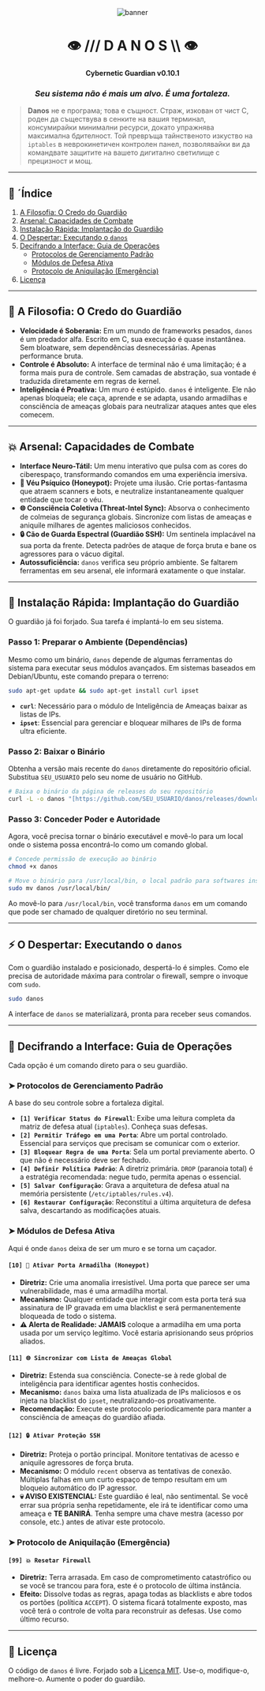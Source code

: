 <div align="center">
  <img src="https://raw.githubusercontent.com/MollController/Mind-Blowing_Best-README-Template/master/src/assets/banner.png" alt="banner">
</div>

<div align="center">

# 👁️ /// D A N O S \\\ 👁️
**Cybernetic Guardian v0.10.1**

### _Seu sistema não é mais um alvo. É uma fortaleza._

</div>

> **Danos** не е програма; това е същност. Страж, изкован от чист C, роден да съществува в сенките на вашия терминал, консумирайки минимални ресурси, докато упражнява максимална бдителност. Той превръща тайнственото изкуство на `iptables` в неврокинетичен контролен панел, позволявайки ви да командвате защитите на вашето дигитално светилище с прецизност и мощ.

---

## 📜 ´Índice

1.  [A Filosofia: O Credo do Guardião](#-a-filosofia-o-credo-do-guardião)
2.  [Arsenal: Capacidades de Combate](#-arsenal-capacidades-de-combate)
3.  [Instalação Rápida: Implantação do Guardião](#-instalação-rápida-implantação-do-guardião)
4.  [O Despertar: Executando o `danos`](#-o-despertar-executando-o-danos)
5.  [Decifrando a Interface: Guia de Operações](#-decifrando-a-interface-guia-de-operações)
    * [Protocolos de Gerenciamento Padrão](#-protocolos-de-gerenciamento-padrão)
    * [Módulos de Defesa Ativa](#-módulos-de-defesa-ativa)
    * [Protocolo de Aniquilação (Emergência)](#-protocolo-de-aniquilação-emergência)
6.  [Licença](#-licença)

---

## 🧠 A Filosofia: O Credo do Guardião

* **Velocidade é Soberania:** Em um mundo de frameworks pesados, `danos` é um predador alfa. Escrito em C, sua execução é quase instantânea. Sem bloatware, sem dependências desnecessárias. Apenas performance bruta.
* **Controle é Absoluto:** A interface de terminal não é uma limitação; é a forma mais pura de controle. Sem camadas de abstração, sua vontade é traduzida diretamente em regras de kernel.
* **Inteligência é Proativa:** Um muro é estúpido. `danos` é inteligente. Ele não apenas bloqueia; ele caça, aprende e se adapta, usando armadilhas e consciência de ameaças globais para neutralizar ataques antes que eles comecem.

---

## 💥 Arsenal: Capacidades de Combate

* **Interface Neuro-Tátil:** Um menu interativo que pulsa com as cores do ciberespaço, transformando comandos em uma experiência imersiva.
* **🍯 Véu Psíquico (Honeypot):** Projete uma ilusão. Crie portas-fantasma que atraem scanners e bots, e neutralize instantaneamente qualquer entidade que tocar o véu.
* **🌐 Consciência Coletiva (Threat-Intel Sync):** Absorva o conhecimento de colmeias de segurança globais. Sincronize com listas de ameaças e aniquile milhares de agentes maliciosos conhecidos.
* **🔒 Cão de Guarda Espectral (Guardião SSH):** Um sentinela implacável na sua porta da frente. Detecta padrões de ataque de força bruta e bane os agressores para o vácuo digital.
* **Autossuficiência:** `danos` verifica seu próprio ambiente. Se faltarem ferramentas em seu arsenal, ele informará exatamente o que instalar.

---

## 🚀 Instalação Rápida: Implantação do Guardião

O guardião já foi forjado. Sua tarefa é implantá-lo em seu sistema.

### Passo 1: Preparar o Ambiente (Dependências)

Mesmo como um binário, `danos` depende de algumas ferramentas do sistema para executar seus módulos avançados. Em sistemas baseados em Debian/Ubuntu, este comando prepara o terreno:

```bash
sudo apt-get update && sudo apt-get install curl ipset
```
* **`curl`**: Necessário para o módulo de Inteligência de Ameaças baixar as listas de IPs.
* **`ipset`**: Essencial para gerenciar e bloquear milhares de IPs de forma ultra eficiente.

### Passo 2: Baixar o Binário

Obtenha a versão mais recente do `danos` diretamente do repositório oficial. Substitua `SEU_USUARIO` pelo seu nome de usuário no GitHub.

```bash
# Baixa o binário da página de releases do seu repositório
curl -L -o danos "[https://github.com/SEU_USUARIO/danos/releases/download/v0.10.1/danos](https://github.com/SEU_USUARIO/danos/releases/download/v0.10.1/danos)"
```

### Passo 3: Conceder Poder e Autoridade

Agora, você precisa tornar o binário executável e movê-lo para um local onde o sistema possa encontrá-lo como um comando global.

```bash
# Concede permissão de execução ao binário
chmod +x danos

# Move o binário para /usr/local/bin, o local padrão para softwares instalados pelo administrador
sudo mv danos /usr/local/bin/
```
Ao movê-lo para `/usr/local/bin`, você transforma `danos` em um comando que pode ser chamado de qualquer diretório no seu terminal.

---

## ⚡ O Despertar: Executando o `danos`

Com o guardião instalado e posicionado, despertá-lo é simples. Como ele precisa de autoridade máxima para controlar o firewall, sempre o invoque com `sudo`.

```bash
sudo danos
```
A interface de `danos` se materializará, pronta para receber seus comandos.

---

## 📖 Decifrando a Interface: Guia de Operações

Cada opção é um comando direto para o seu guardião.

### ➤ Protocolos de Gerenciamento Padrão

A base do seu controle sobre a fortaleza digital.

* **`[1] Verificar Status do Firewall`**: Exibe uma leitura completa da matriz de defesa atual (`iptables`). Conheça suas defesas.
* **`[2] Permitir Tráfego em uma Porta`**: Abre um portal controlado. Essencial para serviços que precisam se comunicar com o exterior.
* **`[3] Bloquear Regra de uma Porta`**: Sela um portal previamente aberto. O que não é necessário deve ser fechado.
* **`[4] Definir Política Padrão`**: A diretriz primária. `DROP` (paranoia total) é a estratégia recomendada: negue tudo, permita apenas o essencial.
* **`[5] Salvar Configuração`**: Grava a arquitetura de defesa atual na memória persistente (`/etc/iptables/rules.v4`).
* **`[6] Restaurar Configuração`**: Reconstitui a última arquitetura de defesa salva, descartando as modificações atuais.

### ➤ Módulos de Defesa Ativa

Aqui é onde `danos` deixa de ser um muro e se torna um caçador.

#### `[10] 🍯 Ativar Porta Armadilha (Honeypot)`
* **Diretriz:** Crie uma anomalia irresistível. Uma porta que parece ser uma vulnerabilidade, mas é uma armadilha mortal.
* **Mecanismo:** Qualquer entidade que interagir com esta porta terá sua assinatura de IP gravada em uma blacklist e será permanentemente bloqueada de todo o sistema.
* **⚠️ Alerta de Realidade:** **JAMAIS** coloque a armadilha em uma porta usada por um serviço legítimo. Você estaria aprisionando seus próprios aliados.

#### `[11] 🌐 Sincronizar com Lista de Ameaças Global`
* **Diretriz:** Estenda sua consciência. Conecte-se à rede global de inteligência para identificar agentes hostis conhecidos.
* **Mecanismo:** `danos` baixa uma lista atualizada de IPs maliciosos e os injeta na blacklist do `ipset`, neutralizando-os proativamente.
* **Recomendação:** Execute este protocolo periodicamente para manter a consciência de ameaças do guardião afiada.

#### `[12] 🔒 Ativar Proteção SSH`
* **Diretriz:** Proteja o portão principal. Monitore tentativas de acesso e aniquile agressores de força bruta.
* **Mecanismo:** O módulo `recent` observa as tentativas de conexão. Múltiplas falhas em um curto espaço de tempo resultam em um bloqueio automático do IP agressor.
* **💀 AVISO EXISTENCIAL:** Este guardião é leal, não sentimental. Se você errar sua própria senha repetidamente, ele irá te identificar como uma ameaça e **TE BANIRÁ**. Tenha sempre uma chave mestra (acesso por console, etc.) antes de ativar este protocolo.

### ➤ Protocolo de Aniquilação (Emergência)

#### `[99] 💥 Resetar Firewall`
* **Diretriz:** Terra arrasada. Em caso de comprometimento catastrófico ou se você se trancou para fora, este é o protocolo de última instância.
* **Efeito:** Dissolve todas as regras, apaga todas as blacklists e abre todos os portões (política `ACCEPT`). O sistema ficará totalmente exposto, mas você terá o controle de volta para reconstruir as defesas. Use como último recurso.

---

## 📜 Licença

O código de `danos` é livre. Forjado sob a [Licença MIT](LICENSE). Use-o, modifique-o, melhore-o. Aumente o poder do guardião.
